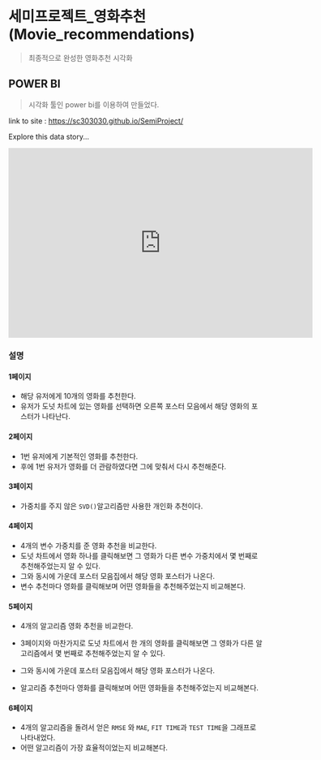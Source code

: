 # 세미프로젝트_영화추천(Movie_recommendations)

> 최종적으로 완성한 영화추천 시각화 



## POWER BI

> 시각화 툴인 power bi를 이용하여 만들었다.

link  to site :   https://sc303030.github.io/SemiProject/

Explore this data story...

<iframe width="600" height="373.5" src="https://app.powerbi.com/view?r=eyJrIjoiMDFmNjk5YTgtYmYzMy00YWM3LTgzNjctNDRhNjBjNWY0ZDdhIiwidCI6IjcxNzYzNWIxLTFjNzUtNDViOC05NmEzLWQzYzM0MTk5MWUwNyJ9&pageName=ReportSection" frameborder="0" allowFullScreen="true"></iframe>



### 설명

#### 1페이지 

- 해당 유저에게 10개의 영화를 추천한다.
- 유저가 도넛 차트에 있는 영화를 선택하면 오른쪽 포스터 모음에서 해당 영화의 포스터가 나타난다.

#### 2페이지

- 1번 유저에게 기본적인 영화를 추천한다.
- 후에 1번 유저가 영화를 더 관람하였다면 그에 맞춰서 다시 추천해준다.

#### 3페이지

- 가중치를 주지 않은 `SVD()`알고리즘만 사용한 개인화 추천이다.

#### 4페이지

- 4개의 변수 가중치를 준 영화 추천을 비교한다.
- 도넛 차트에서 영화 하나를 클릭해보면 그 영화가 다른 변수 가중치에서 몇 번째로 추천해주었는지 알 수 있다.
- 그와 동시에 가운데 포스터 모음집에서 해당 영화 포스터가 나온다.
- 변수 추천마다 영화를 클릭해보며 어떤 영화들을 추천해주었는지 비교해본다.

#### 5페이지

- 4개의 알고리즘 영화 추천을 비교한다.
- 3페이지와 마찬가지로 도넛 차트에서 한 개의 영화를 클릭해보면 그 영화가 다른 알고리즘에서 몇 번째로 추천해주었는지 알 수 있다.

- 그와 동시에 가운데 포스터 모음집에서 해당 영화 포스터가 나온다.
- 알고리즘 추천마다 영화를 클릭해보며 어떤 영화들을 추천해주었는지 비교해본다.

#### 6페이지

- 4개의 알고리즘을 돌려서 얻은 `RMSE` 와 `MAE`, `FIT TIME`과 `TEST TIME`을 그래프로 나타내었다.
-  어떤 알고리즘이 가장 효율적이었는지 비교해본다.